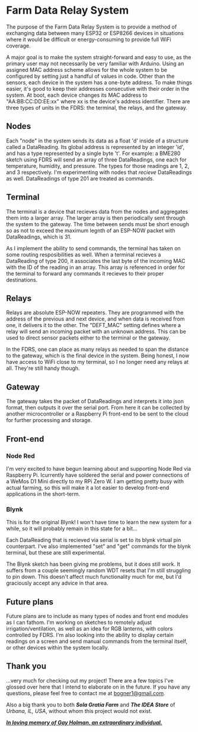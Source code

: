 # Farm Data Relay System

The purpose of the Farm Data Relay System is to provide a method of exchanging data between many ESP32 or ESP8266 devices in situations where it would be difficult or energy-consuming to provide full WiFi coverage. 

A major goal is to make the system straight-forward and easy to use, as the primary user may not necessarily be very familiar with Arduino. Using an assigned MAC address scheme allows for the whole system to be configured by setting just a handful of values in code. 
Other than the sensors, each device in the system has a one-byte address. To make things easier, it's good to keep their addresses consecutive with their order in the system. At boot, each device changes its MAC address to "AA:BB:CC:DD:EE:xx" where xx is the device's address identifier.
There are three types of units in the FDRS: the terminal, the relays, and the gateway.

## Nodes
Each "node" in the system sends its data as a float 'd' inside of a structure called a DataReading. Its global address is represented by an integer 'id', and has a type represented by a single byte 't'. For example: a BME280 sketch using FDRS will send an array of three DataReadings, one each for temperature, humidity, and pressure. The types for those readings are 1, 2, and 3 respectively.
I'm experimenting with nodes that *recieve* DataReadings as well. DataReadings of type 201 are treated as commands.

## Terminal
The terminal is a device that recieves data from the nodes and aggregates them into a larger array. The larger array is then periodically sent through the system to the gateway. The time between sends must be short enough so as not to  exceed the maximum legnth of an ESP-NOW packet with DataReadings, which is 31.

As I implement the ability to send commands, the terminal has taken on some routing resposibilities as well. When a terminal recieves a DataReading of type 200, it associates the last byte of the incoming MAC with the ID of the reading in an array. This array is referenced in order for the terminal to forward any commands it recieves to their proper destinations.

## Relays
Relays are absolute ESP-NOW repeaters. They are programmed with the address of the previous and next device, and when data is received from one, it delivers it to the other. The "DEFT_MAC" setting defines where a relay will send an incoming packet with an unknown address. This can be used to direct sensor packets either to the terminal or the gateway.

In the FDRS, one can place as many relays as needed to span the distance to the gateway, which is the final device in the system. Being honest, I now have access to WiFi close to my terminal, so I no longer need any relays at all. They're still handy though.

## Gateway
The gateway takes the packet of DataReadings and interprets it into json format, then outputs it over the serial port. From here it can be collected by another microcontroller or a Raspberry Pi front-end to be sent to the cloud for further processing and storage.

## Front-end
### Node Red
I'm very excited to have begun learning about and supporting Node Red via Raspberry Pi. Icurrently have soldered the serial and power connections of a WeMos D1 Mini directly to my RPi Zero W. I am getting pretty busy with actual farming, so this will make it a lot easier to develop front-end applications in the short-term.
### Blynk
This is for the original Blynk! I won't have time to learn the new system for a while, so it will probably remain in this state for a bit...

Each DataReading that is recieved via serial is set to its blynk virtual pin counterpart. I've also implemented "set" and "get" commands for the blynk terminal, but these are still experimental.

The Blynk sketch has been giving me problems, but it does still work. It suffers from a couple seemingly random WDT resets that I'm still struggling to pin down. This doesn't affect much functionality much for me, but I'd graciously accept any advice in that area.

## Future plans
Future plans are to include as many types of nodes and front end modules as I can fathom. I'm working on sketches to remotely adjust irrigation/ventilation, as well as an idea for RGB lanterns, with colors controlled by FDRS. I'm also looking into the ability to display certain readings on a screen and send manual commands from the terminal itself, or other devices within the system locally.

## Thank you
...very much for checking out my project! There are a few topics I've glossed over here that I intend to elaborate on in the future. If you have any questions, please feel free to contact me at bogner1@gmail.com.

Also a big thank you to both ***Sola Gratia Farm*** and ***The IDEA Store*** of *Urbana, IL, USA*, without whom this project would not exist.


[***In loving memory of Gay Holman, an extraordinary individual.***](https://www.facebook.com/CFECI/posts/2967989419953119) 
